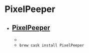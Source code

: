 # PixelPeeper
- [PixelPeeper](https://www.irradiatedsoftware.com/labs/)
  - 
  - 
  - `brew cask install PixelPeeper`
